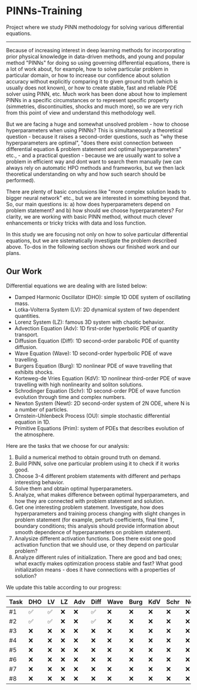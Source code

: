 # PINNs-Training
Project where we study PINN methodology for solving various differential equations.

---

Because of increasing interest in deep learning methods for incorporating prior physical knowledge in data-driven methods, and young and popular method "PINNs" for doing so using governing differential equations, there is a lot of work about, for example, how to solve particular problem in particular domain, or how to increase our confidence about solution accuracy without explicitly comparing it to given ground truth (which is usually does not known), or how to create stable, fast and reliable PDE solver using PINN, etc. Much work has been done about how to implement PINNs in a specific circumstances or to represent specific property (simmetries, discontinuities, shocks and much more), so we are very rich from this point of view and understand this methodology well.

But we are facing a huge and somewhat unsolved problem - how to choose hyperparameters when using PINNs? This is simultaneously a theoretical question - because it raises a second-order questions, such as "why these hyperparameters are optimal", "does there exist connection between differential equation & problem statement and optimal hyperparameters" etc., - and a practical question - because we are usually want to solve a problem in efficient way and dont want to search them manually (we can always rely on automatic HPO methods and frameworks, but we then lack theoretical understanding on why and how such search should be performed).

There are plenty of basic conclusions like "more complex solution leads to bigger neural network" etc., but we are interested in something beyond that. So, our main questions is: a) how does hyperparameters depend on problem statement? and b) how should we choose hyperparameters? For clarity, we are working with basic PINN method, without much clever enhancements or tricky tricks with data and loss function. 

In this study we are focusing not only on how to solve particular differential equations, but we are sistematically investigate the problem described above. To-dos in the following section shows our finished work and our plans.

## Our Work

Differential equations we are dealing with are listed below:

- Damped Harmonic Oscillator (DHO): simple 1D ODE system of oscillating mass.
- Lotka-Volterra System (LV): 2D dynamical system of two dependent quantities.
- Lorenz System (LZ): famous 3D system with chaotic behavior.
- Advection Equation (Adv): 1D first-order hyperbolic PDE of quantity transport.
- Diffusion Equation (Diff): 1D second-order parabolic PDE of quantity diffusion.
- Wave Equation (Wave): 1D second-order hyperbolic PDE of wave travelling.
- Burgers Equation (Burg): 1D nonlinear PDE of wave travelling that exhibits shocks.
- Korteweg-de Vries Equation (KdV): 1D nonlinear third-order PDE of wave travelling with high nonlinearity and soliton solutions.
- Schrodinger Equation (Schr): 1D second-order PDE of wave function evolution through time and complex numbers.
- Newton System (Newt): 2D second-order system of 2N ODE, where N is a number of particles.
- Ornstein-Uhlenbeck Process (OU): simple stochastic differential equation in 1D.
- Primitive Equations (Prim): system of PDEs that describes evolution of the atmosphere.

Here are the tasks that we choose for our analysis:

1. Build a numerical method to obtain ground truth on demand.
2. Build PINN, solve one particular problem using it to check if it works good.
3. Choose 3-4 different problem statements with different and perhaps interesting behavior.
4. Solve them and obtain optimal hyperparameters.
5. Analyze, what makes difference between optimal hyperparameters, and how they are connected with problem statement and solution.
6. Get one interesting problem statement. Investigate, how does hyperparameters and training process changing with slight changes in problem statement (for example, perturb coefficients, final time T, boundary conditions; this analysis should provide information about smooth dependence of hyperparameters on problem statement).
7. Analysize different activation functions. Does there exist one good activation function that we should use, or they depend on particular problem?
8. Analyze different rules of initialization. There are good and bad ones; what exactly makes optimization process stable and fast? What good initialization means - does it have connections with a properties of solution?

We update this table according to our progress:

| Task | DHO | LV | LZ | Adv | Diff | Wave | Burg | KdV | Schr | Newt | OU | Prim |
|---|---|---|---|---|---|---|---|---|---|---|---|---|
| #1 | ✅ | ✅ | ❌ | ❌ | ✅ | ❌ | ❌ | ❌ | ❌ | ❌ | ❌ | ❌ |
| #2 | ✅ | ✅ | ❌ | ❌ | ✅ | ❌ | ❌ | ❌ | ❌ | ❌ | ❌ | ❌ |
| #3 | ❌ | ❌ | ❌ | ❌ | ❌ | ❌ | ❌ | ❌ | ❌ | ❌ | ❌ | ❌ |
| #4 | ❌ | ❌ | ❌ | ❌ | ❌ | ❌ | ❌ | ❌ | ❌ | ❌ | ❌ | ❌ |
| #5 | ❌ | ❌ | ❌ | ❌ | ❌ | ❌ | ❌ | ❌ | ❌ | ❌ | ❌ | ❌ |
| #6 | ❌ | ❌ | ❌ | ❌ | ❌ | ❌ | ❌ | ❌ | ❌ | ❌ | ❌ | ❌ |
| #7 | ❌ | ❌ | ❌ | ❌ | ❌ | ❌ | ❌ | ❌ | ❌ | ❌ | ❌ | ❌ |
| #8 | ❌ | ❌ | ❌ | ❌ | ❌ | ❌ | ❌ | ❌ | ❌ | ❌ | ❌ | ❌ |
